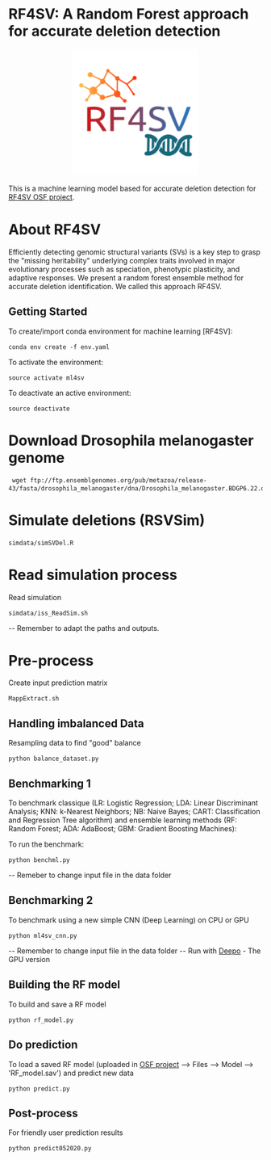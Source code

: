 # RF4SV: A Random Forest approach for accurate deletion detection

<p align="center">
  <img width="250" height="250" src="https://github.com/alvesrcoo/eletric-scheep/blob/master/images/RF4SV_logo.png?raw=true">
</p>

This is a machine learning model based for accurate deletion detection for <a href="https://osf.io/6kf92/">RF4SV OSF project</a>. 

# About RF4SV

Efficiently detecting genomic structural variants (SVs) is a key step to grasp the "missing heritability" underlying complex traits involved in major evolutionary processes such as speciation, phenotypic plasticity, and adaptive responses. We present a random forest ensemble method for accurate deletion identification. We called this approach RF4SV.

## Getting Started 

To create/import conda environment for machine learning [RF4SV]: 
```
conda env create -f env.yaml
```

To activate the environment:  
```
source activate ml4sv
```

To deactivate an active environment: 
```
source deactivate
```

# Download Drosophila melanogaster genome
```
 wget ftp://ftp.ensemblgenomes.org/pub/metazoa/release-43/fasta/drosophila_melanogaster/dna/Drosophila_melanogaster.BDGP6.22.dna.chromosome.*
```

# Simulate deletions (RSVSim)
```
simdata/simSVDel.R
```

# Read simulation process

Read simulation
```
simdata/iss_ReadSim.sh
```
-- Remember to adapt the paths and outputs.

# Pre-process
Create input prediction matrix
```
MappExtract.sh
```

## Handling imbalanced Data
Resampling data to find "good" balance
```
python balance_dataset.py
```

## Benchmarking 1

To benchmark classique (LR: Logistic Regression; LDA: Linear Discriminant Analysis; KNN: k-Nearest Neighbors; NB: Naive Bayes; 
CART: Classification and Regression Tree algorithm) and ensemble learning methods (RF: Random Forest; ADA: AdaBoost; GBM: Gradient Boosting Machines):

To run the benchmark: 
```
python benchml.py
```
-- Remeber to change input file in the data folder

## Benchmarking 2

To benchmark using a new simple CNN (Deep Learning) on CPU or GPU
```
python ml4sv_cnn.py
```

-- Remember to change input file in the data folder
-- Run with [Deepo](https://hub.docker.com/r/ufoym/deepo/) - The GPU version

## Building the RF model

To build and save a RF model 

```
python rf_model.py
```

## Do prediction

To load a saved RF model (uploaded in <a href="https://osf.io/6kf92/">OSF project</a> --> Files --> Model --> 'RF_model.sav') and predict new data

```
python predict.py
```

## Post-process

For friendly user prediction results

```
python predict052020.py
```
